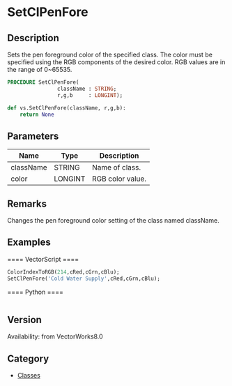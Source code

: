 # SetClPenFore

## Description
Sets the pen foreground color of the specified class. The color must be specified using the RGB components of the desired color. RGB values are in the range of 0~65535.

```pascal
PROCEDURE SetClPenFore(
				className : STRING;
				r,g,b     : LONGINT);
```

```python
def vs.SetClPenFore(className, r,g,b):
    return None
```

## Parameters
|Name|Type|Description|
|---|---|---|
|className|STRING|Name of class.|
|color|LONGINT|RGB color value.|

## Remarks
Changes the pen foreground color setting of the class named className.

## Examples
==== VectorScript ====
```pascal
ColorIndexToRGB(214,cRed,cGrn,cBlu);
SetClPenFore('Cold Water Supply',cRed,cGrn,cBlu);
```
==== Python ====
```python

```

## Version
Availability: from VectorWorks8.0

## Category
* [Classes](../Categories/Classes.md)
